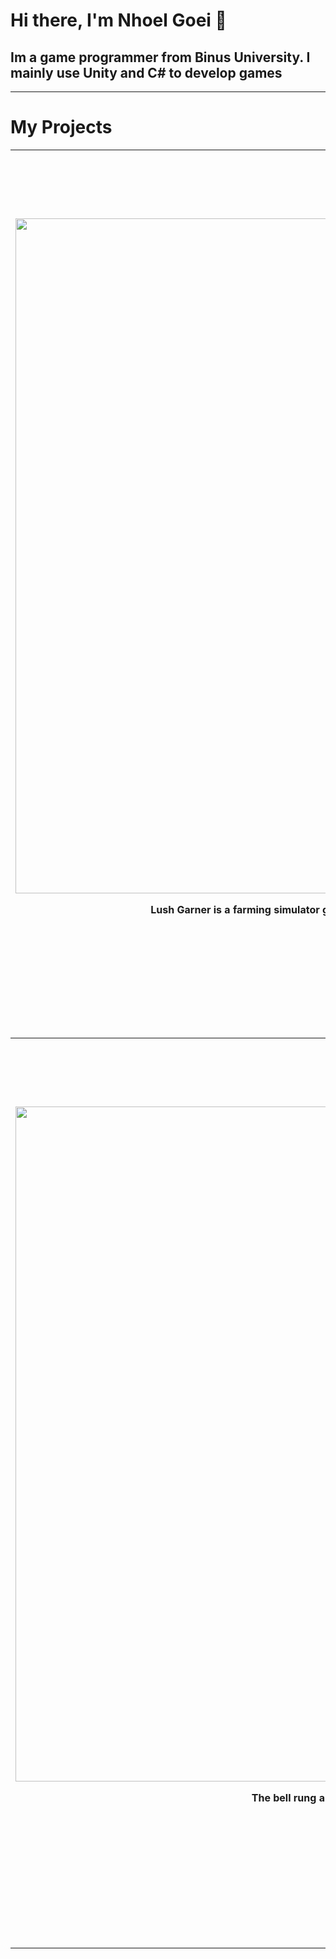 # Hi there, I'm Nhoel Goei 👋
## Im a game programmer from Binus University. I mainly use Unity and C# to develop games
---
# My Projects
  <table width="100%"j>
    <tr>
      <th width="50%" height="400" valign="top"><h1>Lush Garner</h1>
        <img width="1920" height="1080" alt="titleSE" src="https://github.com/user-attachments/assets/9e33bfa3-0675-4c0f-813d-bd3766685dd7" />
        <p>Lush Garner is a farming simulator game where the core mechanic allows player to buy seeds from shop then farm them. It shows the hardship of farming in these days and also how to farm.</p>
        <p><a href="https://github.com/NGnolep/Lush-Garner">Go To Repository Page</a></p>
        <p><a href="">Go To Itch.io Page</a></p>
        <h2>Created for Software Engineering Class</h2>
        <p>Nhoel Goei - Game Programmer</p>
      </th>
      <th width="50%" height="400" valign="top"><h1>Yggdrasil's Regrowth</h1>
        <img width="1920" height="1080" alt="titleYGG" src="https://github.com/user-attachments/assets/d526d460-b81f-4e74-93f5-98e700d52551" />
        <p>Defend the tree of yggdrasil that is on the process of healing after a difficult war. Are your hand fast enough to repel all the enemy?</p>
        <p><a href="https://github.com/Nicholasdputra/Krisis-Waktu">Go To Repository Page</a></p>
        <p><a href="https://nhoelg0203.itch.io/yggdrasils-regrowth">Go To Itch.io Page</a></p>
        <h2>Submission for GAMESEED 2024</h2>
        <p>Nhoel Goei - Game Programmer</p>
      </th>
    </tr>
    <tr>
      <th width="50%" height="400" valign="top"><h1>Haunting Echoes</h1>
        <img width="1920" height="1080" alt="TitleHE" src="https://github.com/user-attachments/assets/742e1a21-c8a2-40bf-8e54-792052fd43bd" />
        <p>The bell rung and you don't know where you are, you feel cold everywhere and sharp gazes are upon you. You know that this place is empty or is it?.</p>
        <p><a href="https://github.com/NGnolep/ICDA---GameSeed">Go To Repository Page</a></p>
        <p><a href="https://steven111105.itch.io/structor">Go To Itch.io Page</a></p>
        <h2>Submission for GAMESEED 2025</h2>
        <p>Nhoel Goei - Game Programmer</p>
      </th>
      <th width="50%" height="400" valign="top"><h1>Magic Magistry</h1>
        <img width="1920" height="1080" alt="image" src="https://github.com/user-attachments/assets/caabe545-ba63-40e5-bacd-84b6185cdaa2" />
        <p>Magic Magistry is a spellcasting survival game. Combine different spell components to fight off the horde of enemies and survive for as long as you can</p>
        <p><a href="https://github.com/Steven111105/MagicMagistry">Go To Repository Page</a></p>
        <p><a href="https://steven111105.itch.io/magic-magistry">Go To Itch.io Page</a></p>
        <h2>Created for Game Programming Class</h2>
        <p>Steven Wijaya (Me) - Game Programmer</p>
        <p>Art and Sound assets are credited in the itch & repository page</p>
      </th>
    </tr>
  </table>
